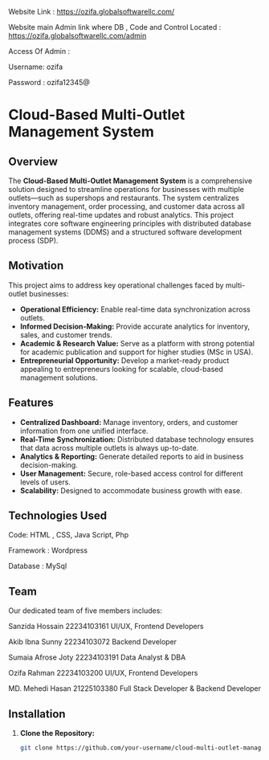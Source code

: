 Website Link : https://ozifa.globalsoftwarellc.com/

Website main Admin link where DB , Code and Control Located :  https://ozifa.globalsoftwarellc.com/admin

Access Of Admin  : 

Username: ozifa

Password : ozifa12345@


# Cloud-Based Multi-Outlet Management System

## Overview

The **Cloud-Based Multi-Outlet Management System** is a comprehensive solution designed to streamline operations for businesses with multiple outlets—such as supershops and restaurants. The system centralizes inventory management, order processing, and customer data across all outlets, offering real-time updates and robust analytics. This project integrates core software engineering principles with distributed database management systems (DDMS) and a structured software development process (SDP).

## Motivation

This project aims to address key operational challenges faced by multi-outlet businesses:
- **Operational Efficiency:** Enable real-time data synchronization across outlets.
- **Informed Decision-Making:** Provide accurate analytics for inventory, sales, and customer trends.
- **Academic & Research Value:** Serve as a platform with strong potential for academic publication and support for higher studies (MSc in USA).
- **Entrepreneurial Opportunity:** Develop a market-ready product appealing to entrepreneurs looking for scalable, cloud-based management solutions.

## Features

- **Centralized Dashboard:** Manage inventory, orders, and customer information from one unified interface.
- **Real-Time Synchronization:** Distributed database technology ensures that data across multiple outlets is always up-to-date.
- **Analytics & Reporting:** Generate detailed reports to aid in business decision-making.
- **User Management:** Secure, role-based access control for different levels of users.
- **Scalability:** Designed to accommodate business growth with ease.

## Technologies Used

Code:  HTML ,  CSS, Java Script, Php

Framework : Wordpress

Database : MySql

## Team

Our dedicated team of five members includes:

Sanzida Hossain 22234103161 UI/UX, Frontend Developers

Akib Ibna Sunny 22234103072 Backend Developer

Sumaia Afrose Joty 22234103191 Data Analyst & DBA

Ozifa Rahman 22234103200 UI/UX, Frontend Developers

MD. Mehedi Hasan 21225103380 Full Stack Developer & Backend Developer


## Installation

1. **Clone the Repository:**
   ```bash
   git clone https://github.com/your-username/cloud-multi-outlet-management.git
